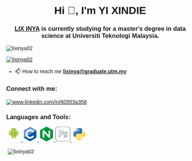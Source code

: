 <!-- Header Section -->
<h1 align="center"><font face="Arial">Hi 👋, I'm YI XINDIE </h1>
<h3 align="center"><font face="Arial"><a href="https://www.linkedin.com/in/LIXINYA02/" target="_blank" rel="noreferrer">LIX INYA</a> is currently studying for a master's degree in data science at Universiti Teknologi Malaysia.</font></h3>

<!-- Schedule a 1-on-1 Call Section -->

<p align="left"> <img src="https://komarev.com/ghpvc/?username=lixinya02&label=Profile%20views&color=0e75b6&style=flat" alt="lixinya02" /> </p>

<p align="left"> <a href="https://github.com/ryo-ma/github-profile-trophy"><img src="https://github-profile-trophy.vercel.app/?username=lixinya02" alt="lixinya02" /></a> </p>

- 📫 How to reach me **lixinya@graduate.utm.my**

<h3 align="left">Connect with me:</h3>
<p align="left">
<a href="https://linkedin.com/in/www.linkedin.com/in/60553a358" target="blank"><img align="center" src="https://raw.githubusercontent.com/rahuldkjain/github-profile-readme-generator/master/src/images/icons/Social/linked-in-alt.svg" alt="www.linkedin.com/in/60553a358" height="30" width="40" /></a>
</p>

<h3 align="left">Languages and Tools:</h3>
<p align="left"> <a href="https://developer.android.com" target="_blank" rel="noreferrer"> <img src="https://raw.githubusercontent.com/devicons/devicon/master/icons/android/android-original-wordmark.svg" alt="android" width="40" height="40"/> </a> <a href="https://www.cprogramming.com/" target="_blank" rel="noreferrer"> <img src="https://raw.githubusercontent.com/devicons/devicon/master/icons/c/c-original.svg" alt="c" width="40" height="40"/> </a> <a href="https://www.nginx.com" target="_blank" rel="noreferrer"> <img src="https://raw.githubusercontent.com/devicons/devicon/master/icons/nginx/nginx-original.svg" alt="nginx" width="40" height="40"/> </a> <a href="https://www.photoshop.com/en" target="_blank" rel="noreferrer"> <img src="https://raw.githubusercontent.com/devicons/devicon/master/icons/photoshop/photoshop-line.svg" alt="photoshop" width="40" height="40"/> </a> <a href="https://www.python.org" target="_blank" rel="noreferrer"> <img src="https://raw.githubusercontent.com/devicons/devicon/master/icons/python/python-original.svg" alt="python" width="40" height="40"/> </a> </p>

<p>&nbsp;<img align="center" src="https://github-readme-stats.vercel.app/api?username=lixinya02&show_icons=true&locale=en" alt="lixinya02" /></p>

